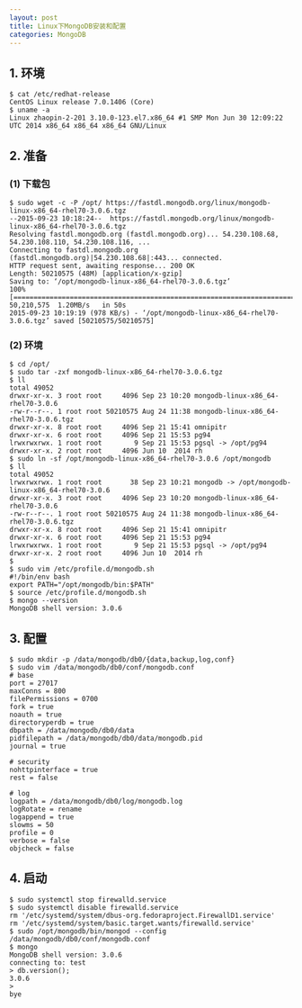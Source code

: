 ```yaml
---
layout: post
title: Linux下MongoDB安装和配置
categories: MongoDB
---
```


<!--more-->

## 1. 环境

    $ cat /etc/redhat-release 
    CentOS Linux release 7.0.1406 (Core) 
    $ uname -a
    Linux zhaopin-2-201 3.10.0-123.el7.x86_64 #1 SMP Mon Jun 30 12:09:22 UTC 2014 x86_64 x86_64 x86_64 GNU/Linux

## 2. 准备
### (1) 下载包

    $ sudo wget -c -P /opt/ https://fastdl.mongodb.org/linux/mongodb-linux-x86_64-rhel70-3.0.6.tgz    
    --2015-09-23 10:18:24--  https://fastdl.mongodb.org/linux/mongodb-linux-x86_64-rhel70-3.0.6.tgz
    Resolving fastdl.mongodb.org (fastdl.mongodb.org)... 54.230.108.68, 54.230.108.110, 54.230.108.116, ... 
    Connecting to fastdl.mongodb.org (fastdl.mongodb.org)|54.230.108.68|:443... connected.
    HTTP request sent, awaiting response... 200 OK
    Length: 50210575 (48M) [application/x-gzip]
    Saving to: ‘/opt/mongodb-linux-x86_64-rhel70-3.0.6.tgz’
    100%[======================================================================================================================================================================================================================>] 50,210,575  1.20MB/s   in 50s     
    2015-09-23 10:19:19 (978 KB/s) - ‘/opt/mongodb-linux-x86_64-rhel70-3.0.6.tgz’ saved [50210575/50210575]

### (2) 环境

    $ cd /opt/
    $ sudo tar -zxf mongodb-linux-x86_64-rhel70-3.0.6.tgz
    $ ll
    total 49052
    drwxr-xr-x. 3 root root     4096 Sep 23 10:20 mongodb-linux-x86_64-rhel70-3.0.6
    -rw-r--r--. 1 root root 50210575 Aug 24 11:38 mongodb-linux-x86_64-rhel70-3.0.6.tgz
    drwxr-xr-x. 8 root root     4096 Sep 21 15:41 omnipitr
    drwxr-xr-x. 6 root root     4096 Sep 21 15:53 pg94
    lrwxrwxrwx. 1 root root        9 Sep 21 15:53 pgsql -> /opt/pg94
    drwxr-xr-x. 2 root root     4096 Jun 10  2014 rh
    $ sudo ln -sf /opt/mongodb-linux-x86_64-rhel70-3.0.6 /opt/mongodb
    $ ll
    total 49052
    lrwxrwxrwx. 1 root root       38 Sep 23 10:21 mongodb -> /opt/mongodb-linux-x86_64-rhel70-3.0.6
    drwxr-xr-x. 3 root root     4096 Sep 23 10:20 mongodb-linux-x86_64-rhel70-3.0.6
    -rw-r--r--. 1 root root 50210575 Aug 24 11:38 mongodb-linux-x86_64-rhel70-3.0.6.tgz
    drwxr-xr-x. 8 root root     4096 Sep 21 15:41 omnipitr
    drwxr-xr-x. 6 root root     4096 Sep 21 15:53 pg94
    lrwxrwxrwx. 1 root root        9 Sep 21 15:53 pgsql -> /opt/pg94
    drwxr-xr-x. 2 root root     4096 Jun 10  2014 rh
    $
    $ sudo vim /etc/profile.d/mongodb.sh
    #!/bin/env bash
    export PATH="/opt/mongodb/bin:$PATH"
    $ source /etc/profile.d/mongodb.sh
    $ mongo --version
    MongoDB shell version: 3.0.6

## 3. 配置

    $ sudo mkdir -p /data/mongodb/db0/{data,backup,log,conf}
    $ sudo vim /data/mongodb/db0/conf/mongodb.conf
    # base
    port = 27017
    maxConns = 800
    filePermissions = 0700
    fork = true
    noauth = true
    directoryperdb = true
    dbpath = /data/mongodb/db0/data
    pidfilepath = /data/mongodb/db0/data/mongodb.pid
    journal = true

    # security
    nohttpinterface = true
    rest = false

    # log
    logpath = /data/mongodb/db0/log/mongodb.log
    logRotate = rename
    logappend = true
    slowms = 50
    profile = 0
    verbose = false
    objcheck = false

## 4. 启动

    $ sudo systemctl stop firewalld.service
    $ sudo systemctl disable firewalld.service
    rm '/etc/systemd/system/dbus-org.fedoraproject.FirewallD1.service'
    rm '/etc/systemd/system/basic.target.wants/firewalld.service'
    $ sudo /opt/mongodb/bin/mongod --config /data/mongodb/db0/conf/mongodb.conf
    $ mongo
    MongoDB shell version: 3.0.6
    connecting to: test
    > db.version();
    3.0.6
    >
    bye
